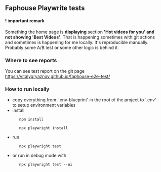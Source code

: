 ## Faphouse Playwrite tests

#### ! important remark

Something the home page is **displaying** section **'Hot videos for you' and not showing 'Best Videos'**. That is happening sometimes with git actions and sometimes is happening for me locally. It's reproducible manually. Probably some A/B test or some other logic is behind it.

### Where to see reports

You can see test report on the git page https://vitalygryaznov.github.io/faphouse-e2e-test/

### How to run locally

- copy everything from '.env-blueprint' in the root of the project to '.env' to setup environment variables
- install
  ```console
     npm install
  ```
  ```console
     npx playwright install
  ```
- run
  ```console
     npx playwright test
  ```
- or run in debug mode with
  ```console
     npx playwright test --ui
  ```
